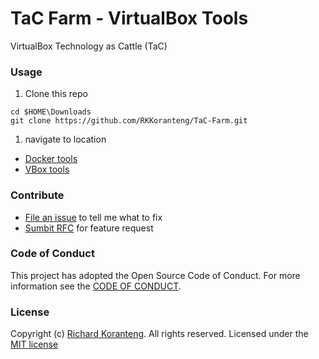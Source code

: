 # TaC Farm - VirtualBox Tools  
VirtualBox Technology as Cattle (TaC)

### Usage
1. Clone this repo
```
cd $HOME\Downloads
git clone https://github.com/RKKoranteng/TaC-Farm.git
```

1. navigate to location 

* [Docker tools](docker/linuxDocker.ps1)
* [VBox tools](vbox/linuxVBox.ps1)

### Contribute
* [File an issue](https://github.com/RKKoranteng/TaC-Farm/issues/new/choose) to tell me what to fix
* [Sumbit RFC](https://github.com/RKKoranteng/TaC-Farm/issues/new/choose) for feature request


### Code of Conduct
This project has adopted the Open Source Code of Conduct. For more information see the [CODE OF CONDUCT](CODE_OF_CONDUCT.md).

### License
Copyright (c) [Richard Koranteng](RKKoranteng.com). All rights reserved.
Licensed under the [MIT license](LICENSE.txt)
